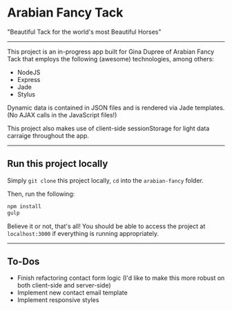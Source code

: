Arabian Fancy Tack
=========

"Beautiful Tack for the world's most Beautiful Horses"

---

This project is an in-progress app built for Gina Dupree of Arabian Fancy Tack that employs the following (awesome) technologies, among others:

  - NodeJS
  - Express
  - Jade
  - Stylus

Dynamic data is contained in JSON files and is rendered via Jade templates. (No AJAX calls in the JavaScript files!)

This project also makes use of client-side sessionStorage for light data carraige throughout the app.

---

Run this project locally
----

Simply `git clone` this project locally, `cd` into the `arabian-fancy` folder.

Then, run the following:

```sh
npm install
gulp
```

Believe it or not, that's all! You should be able to access the project at `localhost:3000` if everything is running appropriately.

---

To-Dos
----

  - Finish refactoring contact form logic (I'd like to make this more robust on both client-side and server-side)
  - Implement new contact email template
  - Implement responsive styles
